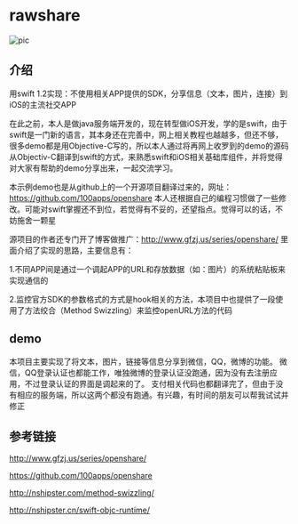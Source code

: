 # rawshare
![pic](https://github.com/firewolf-ljw/rawshare/blob/master/1.png?raw=true)

## 介绍 
用swift 1.2实现：不使用相关APP提供的SDK，分享信息（文本，图片，连接）到iOS的主流社交APP

在此之前，本人是做java服务端开发的，现在转型做iOS开发，学的是swift，由于swift是一门新的语言，其本身还在完善中，网上相关教程也越越多，但还不够，很多demo都是用Objective-C写的，所以本人通过将再网上收罗到的demo的源码从Objectiv-C翻译到swift的方式，来熟悉swift和iOS相关基础库组件，并将觉得对大家有帮助的demo分享出来，一起交流学习。

本示例demo也是从github上的一个开源项目翻译过来的，网址：https://github.com/100apps/openshare
本人还根据自己的编程习惯做了一些修改。可能对swift掌握还不到位，若觉得有不妥的，还望指点。觉得可以的话，不妨施舍一颗星

源项目的作者还专门开了博客做推广：http://www.gfzj.us/series/openshare/
里面介绍了实现的思路，主要信息有：

 1.不同APP间是通过一个调起APP的URL和存放数据（如：图片）的系统粘贴板来实现通信的

 2.监控官方SDK的参数格式的方式是hook相关的方法，本项目中也提供了一段使用了方法绞合（Method Swizzling）来监控openURL方法的代码

## demo
本项目主要实现了将文本，图片，链接等信息分享到微信，QQ，微博的功能。
微信，QQ登录认证也都能工作，唯独微博的登录认证没跑通，因为没有去注册应用，不过登录认证的界面是调起来的了。
支付相关代码也都翻译完了，但由于没有相应的服务端，所以这两个都没有跑通。有兴趣，有时间的朋友可以帮我试试并修正

## 参考链接
http://www.gfzj.us/series/openshare/ 

https://github.com/100apps/openshare 

http://nshipster.com/method-swizzling/ 

http://nshipster.cn/swift-objc-runtime/ 
